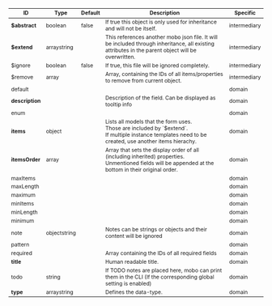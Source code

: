 <table class="schema-table" style="font-size: 0.75em;">
   <thead>
       <tr>
           <th>ID</th>
           <th>Type</th>
           <th>Default</th>
           <th>Description</th>
           <th>Specific</th>
       </tr>
   </thead>
   <tbody>
       <tr>
           <td class="schema-propertyName"><strong>$abstract</strong></td>
           <td class="schema-propertyType"><span class="schema-type schema-type-boolean">boolean</span></td>
           <td class="schema-defaultValue">false</td>
           <td class="schema-description">If true this object is only used for inheritance and will not be itself.
</td>
           <td class="schema-specific schema-specific-intermediary">intermediary</td>
       </tr>
       <tr>
           <td class="schema-propertyName"><strong>$extend</strong></td>
           <td class="schema-propertyType"><span class="schema-type schema-type-array">array</span><span class="schema-type schema-type-string">string</span></td>
           <td class="schema-defaultValue"></td>
           <td class="schema-description">This references another mobo json file.
It will be included through inheritance, all existing attributes in the parent object will be overwritten.
</td>
           <td class="schema-specific schema-specific-intermediary">intermediary</td>
       </tr>
       <tr>
           <td class="schema-propertyName">$ignore</td>
           <td class="schema-propertyType"><span class="schema-type schema-type-boolean">boolean</span></td>
           <td class="schema-defaultValue">false</td>
           <td class="schema-description">If true, this file will be ignored completely.
</td>
           <td class="schema-specific schema-specific-intermediary">intermediary</td>
       </tr>
       <tr>
           <td class="schema-propertyName">$remove</td>
           <td class="schema-propertyType"><span class="schema-type schema-type-array">array</span></td>
           <td class="schema-defaultValue"></td>
           <td class="schema-description">Array, containing the IDs of all items/properties to remove from current object.
</td>
           <td class="schema-specific schema-specific-intermediary">intermediary</td>
       </tr>
       <tr>
           <td class="schema-propertyName">default</td>
           <td class="schema-propertyType"></td>
           <td class="schema-defaultValue"></td>
           <td class="schema-description"></td>
           <td class="schema-specific schema-specific-domain">domain</td>
       </tr>
       <tr>
           <td class="schema-propertyName"><strong>description</strong></td>
           <td class="schema-propertyType"></td>
           <td class="schema-defaultValue"></td>
           <td class="schema-description">Description of the field. Can be displayed as tooltip info
</td>
           <td class="schema-specific schema-specific-domain">domain</td>
       </tr>
       <tr>
           <td class="schema-propertyName">enum</td>
           <td class="schema-propertyType"></td>
           <td class="schema-defaultValue"></td>
           <td class="schema-description"></td>
           <td class="schema-specific schema-specific-domain">domain</td>
       </tr>
       <tr>
           <td class="schema-propertyName"><strong>items</strong></td>
           <td class="schema-propertyType"><span class="schema-type schema-type-object">object</span></td>
           <td class="schema-defaultValue"></td>
           <td class="schema-description">Lists all models that the form uses.<br>
Those are included by `$extend`.<br>
If multiple instance templates need to be created, use another items hierachy.
</td>
           <td class="schema-specific schema-specific-domain">domain</td>
       </tr>
       <tr>
           <td class="schema-propertyName"><strong>itemsOrder</strong></td>
           <td class="schema-propertyType"><span class="schema-type schema-type-array">array</span></td>
           <td class="schema-defaultValue"></td>
           <td class="schema-description">Array that sets the display order of all (including inherited) properties.<br>
Unmentioned fields will be appended at the bottom in their original order.
</td>
           <td class="schema-specific schema-specific-domain">domain</td>
       </tr>
       <tr>
           <td class="schema-propertyName">maxItems</td>
           <td class="schema-propertyType"></td>
           <td class="schema-defaultValue"></td>
           <td class="schema-description"></td>
           <td class="schema-specific schema-specific-domain">domain</td>
       </tr>
       <tr>
           <td class="schema-propertyName">maxLength</td>
           <td class="schema-propertyType"></td>
           <td class="schema-defaultValue"></td>
           <td class="schema-description"></td>
           <td class="schema-specific schema-specific-domain">domain</td>
       </tr>
       <tr>
           <td class="schema-propertyName">maximum</td>
           <td class="schema-propertyType"></td>
           <td class="schema-defaultValue"></td>
           <td class="schema-description"></td>
           <td class="schema-specific schema-specific-domain">domain</td>
       </tr>
       <tr>
           <td class="schema-propertyName">minItems</td>
           <td class="schema-propertyType"></td>
           <td class="schema-defaultValue"></td>
           <td class="schema-description"></td>
           <td class="schema-specific schema-specific-domain">domain</td>
       </tr>
       <tr>
           <td class="schema-propertyName">minLength</td>
           <td class="schema-propertyType"></td>
           <td class="schema-defaultValue"></td>
           <td class="schema-description"></td>
           <td class="schema-specific schema-specific-domain">domain</td>
       </tr>
       <tr>
           <td class="schema-propertyName">minimum</td>
           <td class="schema-propertyType"></td>
           <td class="schema-defaultValue"></td>
           <td class="schema-description"></td>
           <td class="schema-specific schema-specific-domain">domain</td>
       </tr>
       <tr>
           <td class="schema-propertyName">note</td>
           <td class="schema-propertyType"><span class="schema-type schema-type-object">object</span><span class="schema-type schema-type-string">string</span></td>
           <td class="schema-defaultValue"></td>
           <td class="schema-description">Notes can be strings or objects and their content will be ignored
</td>
           <td class="schema-specific schema-specific-domain">domain</td>
       </tr>
       <tr>
           <td class="schema-propertyName">pattern</td>
           <td class="schema-propertyType"></td>
           <td class="schema-defaultValue"></td>
           <td class="schema-description"></td>
           <td class="schema-specific schema-specific-domain">domain</td>
       </tr>
       <tr>
           <td class="schema-propertyName">required</td>
           <td class="schema-propertyType"></td>
           <td class="schema-defaultValue"></td>
           <td class="schema-description">Array containing the IDs of all required fields
</td>
           <td class="schema-specific schema-specific-domain">domain</td>
       </tr>
       <tr>
           <td class="schema-propertyName"><strong>title</strong></td>
           <td class="schema-propertyType"></td>
           <td class="schema-defaultValue"></td>
           <td class="schema-description">Human readable title.
</td>
           <td class="schema-specific schema-specific-domain">domain</td>
       </tr>
       <tr>
           <td class="schema-propertyName">todo</td>
           <td class="schema-propertyType"><span class="schema-type schema-type-string">string</span></td>
           <td class="schema-defaultValue"></td>
           <td class="schema-description">If TODO notes are placed here, mobo can print them in the CLI (If the corresponding global setting is enabled)
</td>
           <td class="schema-specific schema-specific-domain">domain</td>
       </tr>
       <tr>
           <td class="schema-propertyName"><strong>type</strong></td>
           <td class="schema-propertyType"><span class="schema-type schema-type-array">array</span><span class="schema-type schema-type-string">string</span></td>
           <td class="schema-defaultValue"></td>
           <td class="schema-description">Defines the data-type.
</td>
           <td class="schema-specific schema-specific-domain">domain</td>
       </tr>
   </tbody>
</table>
